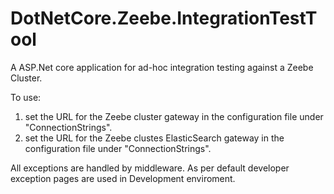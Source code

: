 # DotNetCore.Zeebe.IntegrationTestTool
A ASP.Net core application for ad-hoc integration  testing  against a Zeebe Cluster.

To use:
1. set the URL for the Zeebe cluster gateway in the configuration file under "ConnectionStrings".
2. set the URL for the Zeebe clustes ElasticSearch gateway in the configuration file under "ConnectionStrings".

All exceptions are handled by middleware. As per default developer exception pages are used in Development enviroment.

